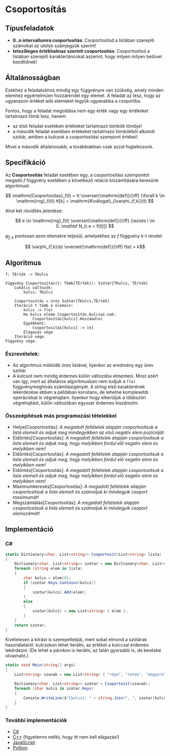 # Csoportosítás

## Típusfeladatok
- **0..n intervallumra csoportosítás**: Csoportosítsd a listában szereplő számokat az utolsó számjegyük szerint!
- **tetszőleges értékhalmaz szerinti csoportosítás**: 
Csoportosítsd a listában szereplő karakterláncokat aszerint, hogy milyen milyen betűvel kezdődnek!


## Általánosságban
Ezekhez a feladatokhoz mindig egy függvényre van szükség, amely minden elemhez egyértelműen hozzárendel egy elemet. A feladat az lesz, hogy az ugyanazon értéket adó elemeket tegyük ugyanabba a csoportba. 

Fontos, hogy a feladat megoldása nem egy érték vagy egy értékeket tartalmazó tömb lesz, hanem 
- az első feladat esetében értékeket tartalmazó tömbök tömbje!
- a második feladat esetében értékeket tartalmazó tömbökből alkotott szótár, amiben a kulcsok a csoportosítási szempont értékei! 

Mivel a második általánosabb, a továbbiakban csak azzal foglalkozunk.

## Specifikáció

Az **Csoportosítás** feladat esetében egy, a csoportosítási szempontot megadó $f$ függvény esetében a következő reláció kiszámítására keresünk algoritmust.

$$ 
    \mathrm{Csoportosítas}_f(t) = tt
    \overset{\mathrm{def}}{\iff}
    (\forall k \in \mathrm{rng}_f(t))
    tt[k] = \mathrm{Kiválogat}_{\varphi_{f,k}}(t)
$$

Ahol két rövidítés jelentése:

$$ e \in \mathrm{rng}_f(t) 
    \overset{\mathrm{def}}{\iff} 
    (\exists i \in 0..\mathbf N_t) e = f(t[i])
$$

$\varphi_{f,k}$ pontosan azon elemekre teljesül, amelyekhez az $f$ függvény $k$-t rendel:

$$ \varphi_{f,k}(e) \overset{\mathrm{def}}{\iff}  f(e) = k$$

## Algoritmus
```
f: TÉrték -> TKulcs

Függvény Csoportosítás(t: Tömb[TÉrték]): Szótár[TKulcs, TÉrték]
    Lokális változók:
        kulcs: TKulcs

    Csoportosítás = üres Szótár[TKulcs,TÉrték]
    Iteráció t tömb e elemein:
        kulcs := f(e)
        Ha kulcs eleme Csoportosítás.Kulcsai-nak:
            Csoportosítás[kulcs].Hozzáad(e)
        Egyébként:
            Csoportosítás[kulcs] := [e]
        Elágazás vége
    Iteráció vége.
Függvény vége.
```
### Észrevételek:
- Az algoritmus működik üres listával, ilyenkor az eredmény egy üres szótár.
- A kulcsot nem mindig érdemes külön változóba elmenteni. Most azért van így, mert az általános algoritmusban nem tudjuk a ``f(e)`` függvénymeghívás számításigényét. A string első karakterének lekérdezése ebben a példában konstans, de lehetne komplexebb operációkat is végrehajtani. Ilyenkor hogy elkerüljük a többszöri végrehajtást, külön változóban egyszer érdemes kiszámolni.  

### Összeépítések más programozási tételekkel
- Helye[Csoportosítás]: *A megadott feltételek alapján csoportosítsuk a lista elemeit és adjuk meg mindegyikben az első negatív elem pozícióját*
- Eldöntés[Csoportosítás]: *A megadott feltételek alapján csoportosítsuk a lista elemeit és adjuk meg, hogy melyikben fordul elő negatív elem és melyikben nem!*
- Eldöntés[Csoportosítás]: *A megadott feltételek alapján csoportosítsuk a lista elemeit és adjuk meg, hogy melyikben fordul elő negatív elem és melyikben nem!*
- Eldöntés[Csoportosítás]: *A megadott feltételek alapján csoportosítsuk a lista elemeit és adjuk meg, hogy melyikben fordul elő negatív elem és melyikben nem!*
- Maximumkeresés\[Csoportosítás\]: *A megadott feltételek alapján csoportosítsuk a lista elemeit és számoljuk ki mindegyik csoport maximumát!*
- Megszámlálás[Csoportosítás]: *A megadott feltételek alapján csoportosítsuk a lista elemeit és számoljuk ki mindegyik csoport elemszámát!*

## Implementáció
### C#
```cs
static Dictionary<char, List<string>> Csoportosit(List<string> lista)
{
    Dictionary<char, List<string>> szotar = new Dictionary<char, List<string>>();
    foreach (string elem in lista)
    {
        char kulcs = elem[0];
        if (szotar.Keys.Contains(kulcs))
        {
            szotar[kulcs].Add(elem);
        }
        else
        {
            szotar[kulcs] = new List<string> { elem };
        }
    }
    return szotar;
}
```

Kivételesen a kiírást is szerepeltetjük, mert sokat elmond a szótárak használatáról: kulcsokon lehet iterálni, az értéket a kulccsal érdemes lekérdezni. (De lehet a párokon is iterálni, az talán gyorsabb is, de kevésbé olvasható.)
```cs
static void Main(string[] args)
{
    List<string> szavak = new List<string> { "répa", "retek", "mogyoró", "korán", "reggel", "ritkán", "rikkant", "a", "rigó"};

    Dictionary<char, List<string>> szotar = Csoportosit(szavak);
    foreach (char kulcs in szotar.Keys)
    {
        Console.WriteLine($"{kulcs}: " + string.Join(", ", szotar[kulcs]));
    }
}
```

### További implementációk
- [C#](csoportositas.cs)
- [C++](csoportositas.cpp) (figyelemre méltó, hogy itt nem kell elágazás!)
- [JavaScript](csoportositas.js)
- [Python](csoportositas.py)

